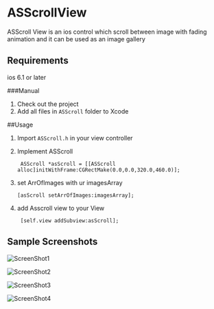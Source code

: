 ASScrollView
=============================
ASScroll View is an ios control  which scroll between image with fading animation and it can be used as an image gallery  

## Requirements
ios 6.1 or later

###Manual
1. Check out the project
2. Add all files in `ASScroll` folder to Xcode

##Usage
1. Import `ASScroll.h` in your view controller
2. Implement  ASScroll
	  
	    ASScroll *asScroll = [[ASScroll alloc]initWithFrame:CGRectMake(0.0,0.0,320.0,460.0)];

3. set ArrOfImages with ur imagesArray 

 	   [asScroll setArrOfImages:imagesArray];
	
4. add  Asscroll view  to your View

		[self.view addSubview:asScroll];

## Sample Screenshots
![ScreenShot1](https://github.com/ahmed-salaah/ASScrollView/blob/master/ScreenShot1.png)

![ScreenShot2](https://github.com/ahmed-salaah/ASScrollView/blob/master/ScreenShot2.png)

![ScreenShot3](https://github.com/ahmed-salaah/ASScrollView/blob/master/ScreenShot3.png)

![ScreenShot4](https://github.com/ahmed-salaah/ASScrollView/blob/master/ScreenShot4.png)
